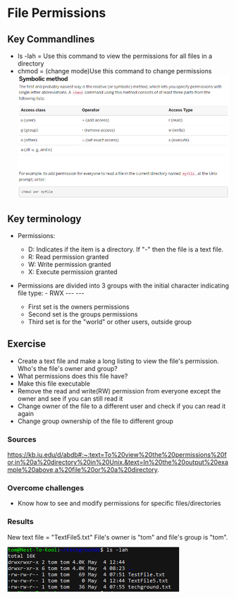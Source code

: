 # File Permissions

## Key Commandlines
- ls -lah = Use this command to view the permissions for all files in a directory
- chmod = (change mode)Use this command to change permissions
![Cheatsheet](https://github.com/TechGrounds-Cloud8/cloud8-Tjomba1996/blob/main/00_includes/SS_PermissionsCheatSheet.png "Cheatsheet for **chmod** command")

## Key terminology
- Permissions:
  - D: Indicates if the item is a directory. If "-" then the file is a text file.
  - R: Read permission granted
  - W: Write permission granted
  - X: Execute permission granted

- Permissions are divided into 3 groups with the initial character indicating file type: - RWX --- ---
    - First set is the owners permissions
    - Second set is the groups permissions
    - Third set is for the "world" or other users, outside group

## Exercise
- Create a text file and make a long listing to view the file's permission. Who's the file's owner and group?
- What permissions does this file have?
- Make this file executable
- Remove the read and write(RW) permission from everyone except the owner and see if you can still read it
- Change owner of the file to a different user and check if you can read it again
- Change group ownership of the file to different group

### Sources
https://kb.iu.edu/d/abdb#:~:text=To%20view%20the%20permissions%20for,in%20a%20directory%20in%20Unix.&text=In%20the%20output%20example%20above,a%20file%20or%20a%20directory.


### Overcome challenges
- Know how to see and modify permissions for specific files/directories

### Results
New text file = "TextFile5.txt"
File's owner is "tom" and file's group is "tom".

![](https://github.com/TechGrounds-Cloud8/cloud8-Tjomba1996/blob/main/00_includes/SS_Linux_FilePermissions_Owner.png "Listing of all permissions in current Directory")
